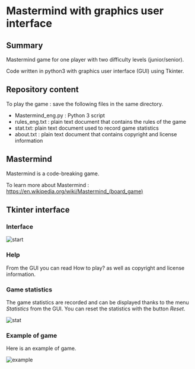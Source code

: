 # Mastermind with graphics user interface 

## Summary
Mastermind game for one player with two difficulty levels (junior/senior).

Code written in python3 with graphics user interface (GUI) using Tkinter.


## Repository content
To play the game : save the following files in the same directory.

* Mastermind_eng.py : Python 3 script
* rules_eng.txt : plain text document that contains the rules of the game 
* stat.txt: plain text document used to record game statistics 
* about.txt : plain text document that contains copyright and license information

## Mastermind
Mastermind is a code-breaking game.

To learn more about Mastermind : https://en.wikipedia.org/wiki/Mastermind_(board_game)


## Tkinter interface

### Interface

![start](https://user-images.githubusercontent.com/82372483/119492387-4f01e880-bd5f-11eb-809b-dfda82e31746.png)

### Help

From the GUI you can read How to play? as well as copyright and license information.

### Game statistics
The game statistics are recorded and can be displayed thanks to the menu *Statistics* from the GUI.
You can reset the statistics with the button *Reset*.

![stat](https://user-images.githubusercontent.com/82372483/119494581-c20c5e80-bd61-11eb-8e6c-27293eecf3c6.png)

### Example of game
Here is an example of game.

![example](https://user-images.githubusercontent.com/82372483/119493209-42ca5b00-bd60-11eb-82ab-284df72c0188.png)
